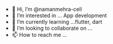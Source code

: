 - 👋 Hi, I’m @namanmehra-cell
- 👀 I’m interested in ... App development
- 🌱 I’m currently learning ...flutter, dart
- 💞️ I’m looking to collaborate on ...
- 📫 How to reach me ... 

<!---
namanmehra-cell/namanmehra-cell is a ✨ special ✨ repository because its `README.md` (this file) appears on your GitHub profile.
You can click the Preview link to take a look at your changes.
--->
